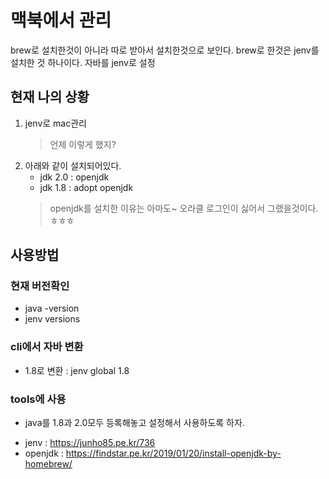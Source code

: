 # 맥북에서 관리
brew로 설치한것이 아니라 따로 받아서 설치한것으로 보인다.
brew로 한것은 jenv를 설치한 것 하나이다. 자바를 jenv로 설정

## 현재 나의 상황
1. jenv로 mac관리
    > 언제 이렇게 했지?
2. 아래와 같이 설치되어있다.
    - jdk 2.0 : openjdk
    - jdk 1.8 : adopt openjdk
    > openjdk를 설치한 이유는 아마도~ 오라클 로그인이 싫어서 그랬을것이다. ㅎㅎㅎ
## 사용방법
### 현재 버전확인
  - java -version
  - jenv versions
### cli에서 자바 변환
  - 1.8로 변환 : jenv global 1.8
### tools에 사용
  - java를 1.8과 2.0모두 등록해놓고 설정해서 사용하도록 하자.


* jenv : https://junho85.pe.kr/736
* openjdk : https://findstar.pe.kr/2019/01/20/install-openjdk-by-homebrew/